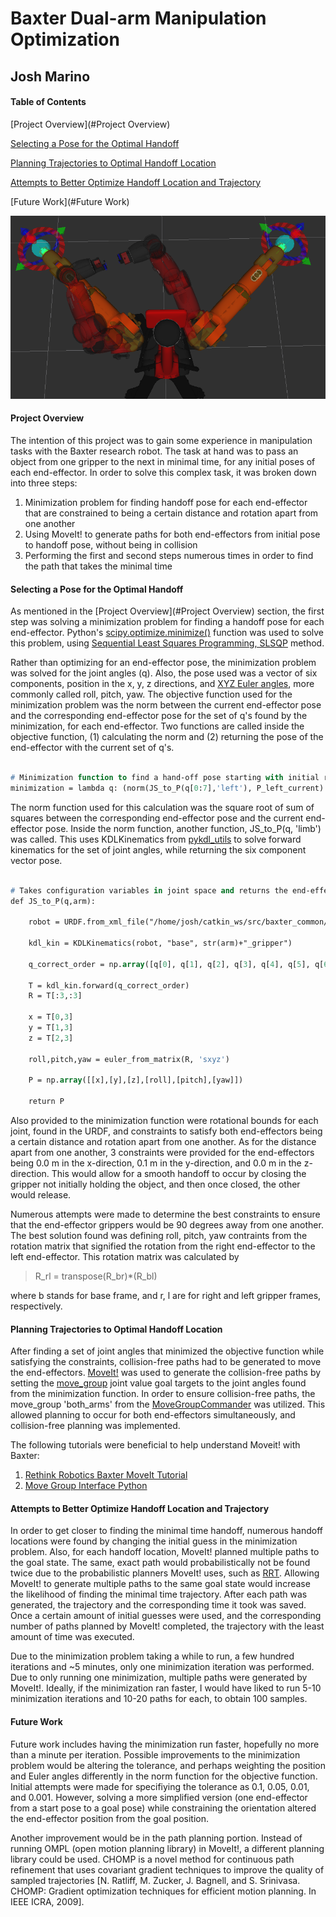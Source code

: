 Baxter Dual-arm Manipulation Optimization
=============================================

Josh Marino 
---------------------------------------------


#### Table of Contents ####
[Project Overview](#Project Overview)

[Selecting a Pose for the Optimal Handoff](#Pose)

[Planning Trajectories to Optimal Handoff Location](#Trajectory)

[Attempts to Better Optimize Handoff Location and Trajectory](#Optimize)

[Future Work](#Future Work)

![successful_handoff](successful_iteration.png)


#### Project Overview  <a name="Project Overview"></a>
The intention of this project was to gain some experience in manipulation tasks with the Baxter research robot. The task at hand was to pass an object from one gripper to the next in minimal time, for any initial poses of each end-effector. In order to solve this complex task, it was broken down into three steps:

1. Minimization problem for finding handoff pose for each end-effector that are constrained to being a certain distance and rotation apart from one another
2. Using MoveIt! to generate paths for both end-effectors from initial pose to handoff pose, without being in collision
3. Performing the first and second steps numerous times in order to find the path that takes the minimal time


#### Selecting a Pose for the Optimal Handoff  <a name="Pose"></a>
As mentioned in the [Project Overview](#Project Overview) section, the first step was solving a minimization problem for finding a handoff pose for each end-effector. Python's [scipy.optimize.minimize()](http://docs.scipy.org/doc/scipy/reference/generated/scipy.optimize.minimize.html) function was used to solve this problem, using [Sequential Least Squares Programming, SLSQP](http://www.pyopt.org/reference/optimizers.slsqp.html) method. 

Rather than optimizing for an end-effector pose, the minimization problem was solved for the joint angles (q). Also, the pose used was a vector of six components, position in the x, y, z directions, and [XYZ Euler angles](http://en.wikipedia.org/wiki/Euler_angles), more commonly called roll, pitch, yaw. The objective function used for the minimization problem was the norm between the current end-effector pose and the corresponding end-effector pose for the set of q's found by the minimization, for each end-effector. Two functions are called inside the objective function, (1) calculating the norm and (2) returning the pose of the end-effector with the current set of q's.

```p

# Minimization function to find a hand-off pose starting with initial right and left end-effector poses
minimization = lambda q: (norm(JS_to_P(q[0:7],'left'), P_left_current) + norm(JS_to_P(q[7:14],'right'), P_right_current))

```

The norm function used for this calculation was the square root of sum of squares between the corresponding end-effector pose and the current end-effector pose. Inside the norm function, another function, JS_to_P(q, 'limb') was called. This uses KDLKinematics from [pykdl_utils](http://wiki.ros.org/pykdl_utils) to solve forward kinematics for the set of joint angles, while returning the six component vector pose. 

```p

# Takes configuration variables in joint space and returns the end-effector position and Euler XYZ angles
def JS_to_P(q,arm):

	robot = URDF.from_xml_file("/home/josh/catkin_ws/src/baxter_common/baxter_description/urdf/baxter.urdf")

	kdl_kin = KDLKinematics(robot, "base", str(arm)+"_gripper")

	q_correct_order = np.array([q[0], q[1], q[2], q[3], q[4], q[5], q[6]])

	T = kdl_kin.forward(q_correct_order)
	R = T[:3,:3]

	x = T[0,3]
	y = T[1,3]
	z = T[2,3]

	roll,pitch,yaw = euler_from_matrix(R, 'sxyz')

	P = np.array([[x],[y],[z],[roll],[pitch],[yaw]])

	return P

```

Also provided to the minimization function were rotational bounds for each joint, found in the URDF, and constraints to satisfy both end-effectors being a certain distance and rotation apart from one another. As for the distance apart from one another, 3 constraints were provided for the end-effectors being 0.0 m in the x-direction, 0.1 m in the y-direction, and 0.0 m in the z-direction. This would allow for a smooth handoff to occur by closing the gripper not initially holding the object, and then once closed, the other would release. 

Numerous attempts were made to determine the best constraints to ensure that the end-effector grippers would be 90 degrees away from one another. The best solution found was defining roll, pitch, yaw contraints from the rotation matrix that signified the rotation from the right end-effector to the left end-effector. This rotation matrix was calculated by

> R_rl =  transpose(R_br)*(R_bl)

where b stands for base frame, and r, l are for right and left gripper frames, respectively.


#### Planning Trajectories to Optimal Handoff Location  <a name="Trajectory"></a>
After finding a set of joint angles that minimized the objective function while satisfying the constraints, collision-free paths had to be generated to move the end-effectors. [MoveIt!](http://moveit.ros.org/baxter-research-robot/) was used to generate the collision-free paths by setting the [move_group](https://github.com/davetcoleman/moveit_commander/blob/hydro-devel/src/moveit_commander/move_group.py) joint value goal targets to the joint angles found from the minimization function. In order to ensure collision-free paths, the move_group 'both_arms' from the [MoveGroupCommander](http://docs.ros.org/indigo/api/moveit_commander/html/classmoveit__commander_1_1move__group_1_1MoveGroupCommander.html) was utilized. This allowed planning to occur for both end-effectors simultaneously, and collision-free planning was implemented.

The following tutorials were beneficial to help understand Moveit! with Baxter:

1. [Rethink Robotics Baxter MoveIt Tutorial](http://sdk.rethinkrobotics.com/wiki/MoveIt_Tutorial#Tutorial)
2. [Move Group Interface Python](http://docs.ros.org/hydro/api/pr2_moveit_tutorials/html/planning/scripts/doc/move_group_python_interface_tutorial.html)


#### Attempts to Better Optimize Handoff Location and Trajectory  <a name="Optimize"></a>
In order to get closer to finding the minimal time handoff, numerous handoff locations were found by changing the initial guess in the minimization problem. Also, for each handoff location, MoveIt! planned multiple paths to the goal state. The same, exact path would probabilistically not be found twice due to the probabilistic planners MoveIt! uses, such as [RRT](http://en.wikipedia.org/wiki/Rapidly_exploring_random_tree). Allowing MoveIt! to generate multiple paths to the same goal state would increase the likelihood of finding the minimal time trajectory. After each path was generated, the trajectory and the corresponding time it took was saved. Once a certain amount of initial guesses were used, and the corresponding number of paths planned by MoveIt! completed, the trajectory with the least amount of time was executed.

Due to the minimization problem taking a while to run, a few hundred iterations and ~5 minutes, only one minimization iteration was performed. Due to only running one minimization, multiple paths were generated by MoveIt!. Ideally, if the minimization ran faster, I would have liked to run 5-10 minimization iterations and 10-20 paths for each, to obtain 100 samples.



#### Future Work  <a name="Future Work"></a>
Future work includes having the minimization run faster, hopefully no more than a minute per iteration. Possible improvements to the minimization problem would be altering the tolerance, and perhaps weighting the position and Euler angles differently in the norm function for the objective function. Initial attempts were made for specifiying the tolerance as 0.1, 0.05, 0.01, and 0.001. However, solving a more simplified version (one end-effector from a start pose to a goal pose) while constraining the orientation altered the end-effector position from the goal position.

Another improvement would be in the path planning portion. Instead of running OMPL (open motion planning library) in MoveIt!, a different planning library could be used. CHOMP is a novel method for continuous path refinement that uses covariant gradient techniques to improve the quality of sampled trajectories [N. Ratliff, M. Zucker, J. Bagnell, and S. Srinivasa. CHOMP: Gradient optimization techniques for efficient motion planning. In IEEE ICRA, 2009].
